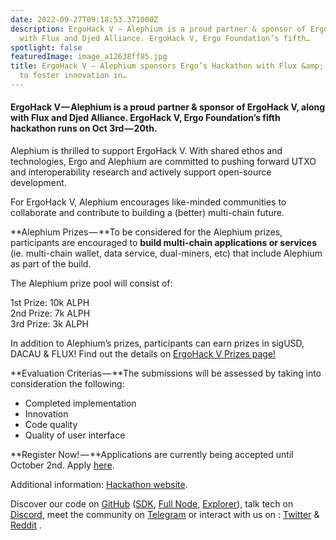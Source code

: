```yaml
---
date: 2022-09-27T09:18:53.371000Z
description: ErgoHack V — Alephium is a proud partner & sponsor of ErgoHack V, along
  with Flux and Djed Alliance. ErgoHack V, Ergo Foundation’s fifth…
spotlight: false
featuredImage: image_a12638ff85.jpg
title: ErgoHack V — Alephium sponsors Ergo’s Hackathon with Flux &amp; Djed Alliance
  to foster innovation in…
---
```


#### ErgoHack V — Alephium is a proud partner & sponsor of ErgoHack V, along with Flux and Djed Alliance. ErgoHack V, Ergo Foundation’s fifth hackathon runs on Oct 3rd — 20th.

Alephium is thrilled to support ErgoHack V. With shared ethos and technologies, Ergo and Alephium are committed to pushing forward UTXO and interoperability research and actively support open-source development.

For ErgoHack V, Alephium encourages like-minded communities to collaborate and contribute to building a (better) multi-chain future.

**Alephium Prizes — **To be considered for the Alephium prizes, participants are encouraged to **build multi-chain applications or services** (ie. multi-chain wallet, data service, dual-miners, etc) that include Alephium as part of the build.

The Alephium prize pool will consist of:

1st Prize: 10k ALPH  
2nd Prize: 7k ALPH  
3rd Prize: 3k ALPH

In addition to Alephium’s prizes, participants can earn prizes in sigUSD, DACAU & FLUX! Find out the details on [ErgoHack V Prizes page!](https://ergoplatform.org/en/blog/ErgoHack-5-Prizes/)

**Evaluation Criterias — **The submissions will be assessed by taking into consideration the following:

- Completed implementation
- Innovation
- Code quality
- Quality of user interface

**Register Now! — **Applications are currently being accepted until October 2nd. Apply [here](https://q9fwzopidh8.typeform.com/to/hEeZFF4c?typeform-source=3qml8hniame.typeform.com).

Additional information: [Hackathon website](https://ergohack.io/).

Discover our code on [GitHub](https://github.com/alephium) ([SDK](https://github.com/alephium/alephium-web3), [Full Node](https://github.com/alephium/alephium), [Explorer](https://github.com/alephium/explorer)), talk tech on [Discord](https://discord.gg/h7cXXy4FEY), meet the community on [Telegram](https://t.me/Alephium_Announcement) or interact with us on : [Twitter](https://twitter.com/alephium) & [Reddit](https://www.reddit.com/r/Alephium/) .
